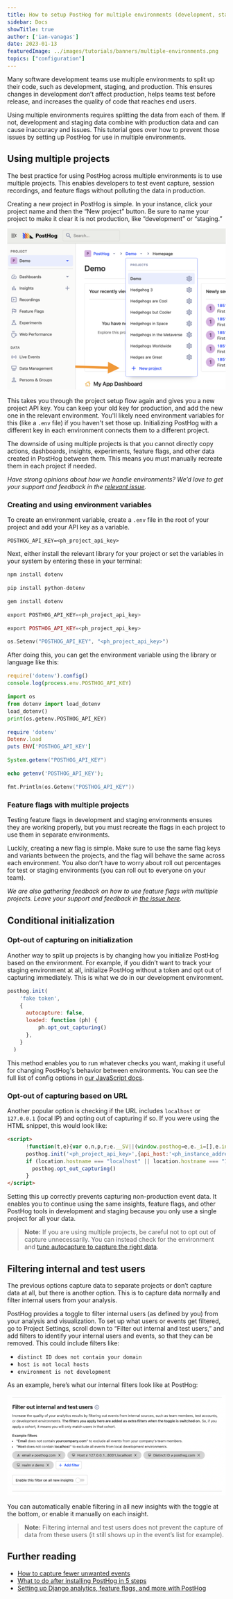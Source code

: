 ```yaml
---
title: How to setup PostHog for multiple environments (development, staging, production)
sidebar: Docs
showTitle: true
author: ['ian-vanagas']
date: 2023-01-13
featuredImage: ../images/tutorials/banners/multiple-environments.png
topics: ["configuration"]
---
```


Many software development teams use multiple environments to split up their code, such as development, staging, and production. This ensures changes in development don’t affect production, helps teams test before release, and increases the quality of code that reaches end users.

Using multiple environments requires splitting the data from each of them. If not, development and staging data combine with production data and can cause inaccuracy and issues. This tutorial goes over how to prevent those issues by setting up PostHog for use in multiple environments.

## Using multiple projects

The best practice for using PostHog across multiple environments is to use multiple projects. This enables developers to test event capture, session recordings, and feature flags without polluting the data in production.

Creating a new project in PostHog is simple. In your instance, click your project name and then the “New project” button. Be sure to name your project to make it clear it is not production, like “development” or “staging.”

![Projects](../images/tutorials/multiple-environments/project.png)

This takes you through the project setup flow again and gives you a new project API key. You can keep your old key for production, and add the new one in the relevant environment. You'll likely need environment variables for this (like a `.env` file) if you haven't set those up. Initializing PostHog with a different key in each environment connects them to a different project.

The downside of using multiple projects is that you cannot directly copy actions, dashboards, insights, experiments, feature flags, and other data created in PostHog between them. This means you must manually recreate them in each project if needed.

*Have strong opinions about how we handle environments? We’d love to get your support and feedback in the [relevant issue](https://github.com/PostHog/posthog/issues/13418).*

### Creating and using environment variables

To create an environment variable, create a `.env` file in the root of your project and add your API key as a variable.

```
POSTHOG_API_KEY=<ph_project_api_key>
```

Next, either install the relevant library for your project or set the variables in your system by entering these in your terminal:

<MultiLanguage>

```js
npm install dotenv
```

```python
pip install python-dotenv
```

```ruby
gem install dotenv
```

```java
export POSTHOG_API_KEY=<ph_project_api_key>
```

```php
export POSTHOG_API_KEY=<ph_project_api_key>
```

```go
os.Setenv("POSTHOG_API_KEY", "<ph_project_api_key>")
```

</MultiLanguage>

After doing this, you can get the environment variable using the library or language like this: 

<MultiLanguage>

```js
require('dotenv').config()
console.log(process.env.POSTHOG_API_KEY)
```

```python
import os
from dotenv import load_dotenv
load_dotenv()
print(os.getenv.POSTHOG_API_KEY)
```

```ruby
require 'dotenv'
Dotenv.load
puts ENV['POSTHOG_API_KEY']
```

```java
System.getenv("POSTHOG_API_KEY")
```

```php
echo getenv('POSTHOG_API_KEY');
```

```go
fmt.Println(os.Getenv("POSTHOG_API_KEY"))
```
</MultiLanguage>

### Feature flags with multiple projects

Testing feature flags in development and staging environments ensures they are working properly, but you must recreate the flags in each project to use them in separate environments. 

Luckily, creating a new flag is simple. Make sure to use the same flag keys and variants between the projects, and the flag will behave the same across each environment. You also don’t have to worry about roll out percentages for test or staging environments (you can roll out to everyone on your team).

*We are also gathering feedback on how to use feature flags with multiple projects. Leave your support and feedback in [the issue here](https://github.com/PostHog/posthog/issues/13160).*

## Conditional initialization

### Opt-out of capturing on initialization

Another way to split up projects is by changing how you initialize PostHog based on the environment. For example, if you didn’t want to track your staging environment at all, initialize PostHog without a token and opt out of capturing immediately. This is what we do in our development environment.

```js
posthog.init(
    'fake token',
    {
      autocapture: false,
      loaded: function (ph) {
          ph.opt_out_capturing()
      }, 
    }
  )
```

This method enables you to run whatever checks you want, making it useful for changing PostHog's behavior between environments. You can see the full list of config options in [our JavaScript docs](/docs/integrate/client/js#config).

### Opt-out of capturing based on URL

Another popular option is checking if the URL includes `localhost` or `127.0.0.1` (local IP) and opting out of capturing if so. If you were using the HTML snippet, this would look like:

```html
<script>
	  !function(t,e){var o,n,p,r;e.__SV||(window.posthog=e,e._i=[],e.init=function(i,s,a){function g(t,e){var o=e.split(".");2==o.length&&(t=t[o[0]],e=o[1]),t[e]=function(){t.push([e].concat(Array.prototype.slice.call(arguments,0)))}}(p=t.createElement("script")).type="text/javascript",p.async=!0,p.src=s.api_host+"/static/array.js",(r=t.getElementsByTagName("script")[0]).parentNode.insertBefore(p,r);var u=e;for(void 0!==a?u=e[a]=[]:a="posthog",u.people=u.people||[],u.toString=function(t){var e="posthog";return"posthog"!==a&&(e+="."+a),t||(e+=" (stub)"),e},u.people.toString=function(){return u.toString(1)+".people (stub)"},o="capture identify alias people.set people.set_once set_config register register_once unregister opt_out_capturing has_opted_out_capturing opt_in_capturing reset isFeatureEnabled onFeatureFlags".split(" "),n=0;n<o.length;n++)g(u,o[n]);e._i.push([i,s,a])},e.__SV=1)}(document,window.posthog||[]);
	  posthog.init('<ph_project_api_key>',{api_host:'<ph_instance_address>'})
	  if (location.hostname === "localhost" || location.hostname === "127.0.0.1") {
	    posthog.opt_out_capturing()
	  }
</script>
```

Setting this up correctly prevents capturing non-production event data. It enables you to continue using the same insights, feature flags, and other PostHog tools in development and staging because you only use a single project for all your data.

> **Note:** If you are using multiple projects, be careful not to opt out of capture unnecessarily. You can instead check for the environment and [tune autocapture to capture the right data](/docs/integrate/client/js#tuning-autocapture).

## Filtering internal and test users

The previous options capture data to separate projects or don’t capture data at all, but there is another option. This is to capture data normally and filter internal users from your analysis.

PostHog provides a toggle to filter internal users (as defined by you) from your analysis and visualization. To set up what users or events get filtered, go to Project Settings, scroll down to “Filter out internal and test users,” and add filters to identify your internal users and events, so that they can be removed. This could include filters like: 

- `distinct ID does not contain your domain`
- `host is not local hosts`
- `environment is not development`

As an example, here’s what our internal filters look like at PostHog:

![Filter](../images/tutorials/multiple-environments/filter.png)

You can automatically enable filtering in all new insights with the toggle at the bottom, or enable it manually on each insight.

> **Note:** Filtering internal and test users does not prevent the capture of data from these users (it still shows up in the event’s list for example).

## Further reading

- [How to capture fewer unwanted events](/fewer-unwanted-events)
- [What to do after installing PostHog in 5 steps](/next-steps-after-installing)
- [Setting up Django analytics, feature flags, and more with PostHog](/django-analytics)
